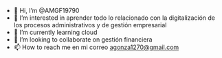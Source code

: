 - 👋 Hi, I’m @AMGF19790
- 👀 I’m interested in  aprender  todo lo relacionado con la digitalización de los procesos administrativos  y de gestión  empresarial
- 🌱 I’m currently learning  cloud 
- 💞️ I’m looking to collaborate on  gestión  financiera 
- 📫 How to reach me  en mi correo agonza1270@gmail.com
<!---
AMGF19790/AMGF19790 is a ✨ special ✨ repository because its `README.md` (this file) appears on your GitHub profile.
You can click the Preview link to take a look at your changes.
--->
